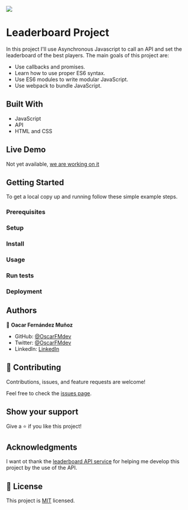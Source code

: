 ![](https://img.shields.io/badge/Microverse-blueviolet)

# Leaderboard Project

In this project I'll use Asynchronous Javascript to call an API and set the leaderboard of the best players. The main goals of this project are:
- Use callbacks and promises.
- Learn how to use proper ES6 syntax.
- Use ES6 modules to write modular JavaScript.
- Use webpack to bundle JavaScript.

## Built With

- JavaScript
- API
- HTML and CSS

## Live Demo

 Not yet available, [we are working on it](https://giphy.com/gifs/reactionseditor-cat-typing-ule4vhcY1xEKQ)


## Getting Started

To get a local copy up and running follow these simple example steps.

### Prerequisites

### Setup

### Install

### Usage

### Run tests

### Deployment



## Authors

👤 **Oacar Fernández Muñoz**

- GitHub: [@OscarFMdev](https://github.com/OscarFMdev)
- Twitter: [@OscarFMdev](https://twitter.com/OscarFMdev)
- LinkedIn: [LinkedIn](https://linkedin.com/in/OscarFMdev)


## 🤝 Contributing

Contributions, issues, and feature requests are welcome!

Feel free to check the [issues page](../../issues/).

## Show your support

Give a ⭐️ if you like this project!

## Acknowledgments

I want ot thank the [leaderboard API service](https://www.notion.so/Leaderboard-API-service-24c0c3c116974ac49488d4eb0267ade3) for helping me develop this project by the use of the API.

## 📝 License

This project is [MIT](./MIT.md) licensed.
